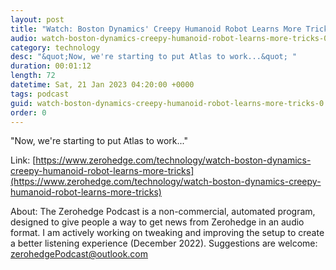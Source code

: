 ```yaml
---
layout: post
title: "Watch: Boston Dynamics' Creepy Humanoid Robot Learns More Tricks"
audio: watch-boston-dynamics-creepy-humanoid-robot-learns-more-tricks-0
category: technology
desc: "&quot;Now, we're starting to put Atlas to work...&quot; "
duration: 00:01:12
length: 72
datetime: Sat, 21 Jan 2023 04:20:00 +0000
tags: podcast
guid: watch-boston-dynamics-creepy-humanoid-robot-learns-more-tricks-0
order: 0
---
```

&quot;Now, we're starting to put Atlas to work...&quot; 

Link: [https://www.zerohedge.com/technology/watch-boston-dynamics-creepy-humanoid-robot-learns-more-tricks](https://www.zerohedge.com/technology/watch-boston-dynamics-creepy-humanoid-robot-learns-more-tricks)

About: The Zerohedge Podcast is a non-commercial, automated program, designed to give people a way to get news from Zerohedge in an audio format.  I am actively working on tweaking and improving the setup to create a better listening experience (December 2022).  Suggestions are welcome: [zerohedgePodcast@outlook.com](mailto:zerohedgePodcast@outlook.com)